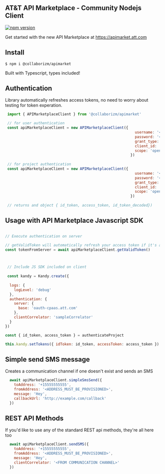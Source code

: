 AT&T API Marketplace - Community Nodejs Client 
---

[![npm version](https://badge.fury.io/js/%40collaborizm%2Fapimarket.svg)](https://badge.fury.io/js/%40collaborizm%2Fapimarket)

Get started with the new API Marketplace at 
https://apimarket.att.com

## Install 
`$ npm i @collaborizm/apimarket`

Built with Typescript, types included! 

## Authentication
Library automatically refreshes access tokens, no need to worry about testing for token experation.
 ```javascript
  import { APIMarketplaceClient } from '@collaborizm/apimarket'

  // for user authentication 
  const apiMarketplaceClient = new APIMarketplaceClient({
                                                            username: '<USERNAME>',
                                                            password: '<PASSWORD>',
                                                            grant_type: 'password',
                                                            client_id: '<CLIENT_ID>',
                                                            scope: 'openid'
                                                          })
  
  // for project authentication                                                           
  const apiMarketplaceClient = new APIMarketplaceClient({
                                                            username: '<USERNAME>',
                                                            password: '<PASSWORD>',
                                                            grant_type: 'password',
                                                            client_id: '<CLIENT_ID>',
                                                            scope: 'openid'
                                                          })
  
  // returns and object { id_token, access_token, id_token_decoded})          
``` 

## Usage with API Marketplace Javascript SDK
```javascript

// Execute authentication on server

// getValidToken will automatically refresh your access token if it's about to expire  
const tokenFromServer = await apiMarketplaceClient.getValidToken() 



 // Include JS SDK included on client  
 
 const kandy = Kandy.create({
      
  logs: {
    logLevel: 'debug'
  },
  authentication: {
    server: {
      base: 'oauth-cpaas.att.com'
    },
    clientCorrelator: 'sampleCorrelator'
  }
})

const { id_token, access_token } = authenticateProject

this.kandy.setTokens({ idToken: id_token, accessToken: access_token })
``` 

## Simple send SMS message 
Creates a communication channel if one doesn't exist and sends an SMS 
```javascript
  await apiMarketplaceClient.simpleSmsSend({
    toAddress: '+15555555555',
    fromAddress: '<ADDRESS_MUST_BE_PROVISIONED>',
    message: 'Hey',
    callbackUrl: 'http://example.com/callback'
  })
```

## REST API Methods 
If you'd like to use any of the standard REST api methods, they're all here too

```javascript
  await apiMarketplaceClient.sendSMS({
    toAddress: '+15555555555',
    fromAddress: '<ADDRESS_MUST_BE_PROVISIONED>',
    message: 'Hey',
    clientCorrelator: '<FROM COMMUNICATION CHANNEL>'
  })
```

